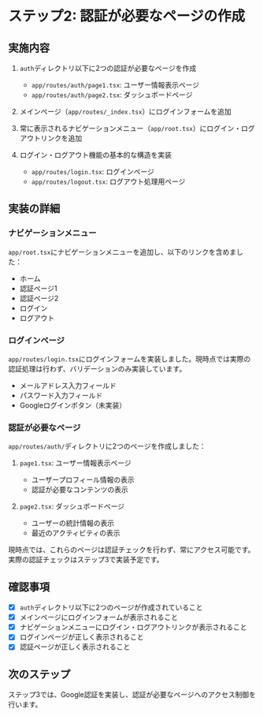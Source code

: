 # ステップ2: 認証が必要なページの作成

## 実施内容

1. `auth`ディレクトリ以下に2つの認証が必要なページを作成
   - `app/routes/auth/page1.tsx`: ユーザー情報表示ページ
   - `app/routes/auth/page2.tsx`: ダッシュボードページ

2. メインページ（`app/routes/_index.tsx`）にログインフォームを追加

3. 常に表示されるナビゲーションメニュー（`app/root.tsx`）にログイン・ログアウトリンクを追加

4. ログイン・ログアウト機能の基本的な構造を実装
   - `app/routes/login.tsx`: ログインページ
   - `app/routes/logout.tsx`: ログアウト処理用ページ

## 実装の詳細

### ナビゲーションメニュー

`app/root.tsx`にナビゲーションメニューを追加し、以下のリンクを含めました：

- ホーム
- 認証ページ1
- 認証ページ2
- ログイン
- ログアウト

### ログインページ

`app/routes/login.tsx`にログインフォームを実装しました。現時点では実際の認証処理は行わず、バリデーションのみ実装しています。

- メールアドレス入力フィールド
- パスワード入力フィールド
- Googleログインボタン（未実装）

### 認証が必要なページ

`app/routes/auth/`ディレクトリに2つのページを作成しました：

1. `page1.tsx`: ユーザー情報表示ページ
   - ユーザープロフィール情報の表示
   - 認証が必要なコンテンツの表示

2. `page2.tsx`: ダッシュボードページ
   - ユーザーの統計情報の表示
   - 最近のアクティビティの表示

現時点では、これらのページは認証チェックを行わず、常にアクセス可能です。実際の認証チェックはステップ3で実装予定です。

## 確認事項

- [x] `auth`ディレクトリ以下に2つのページが作成されていること
- [x] メインページにログインフォームが表示されること
- [x] ナビゲーションメニューにログイン・ログアウトリンクが表示されること
- [x] ログインページが正しく表示されること
- [x] 認証ページが正しく表示されること

## 次のステップ

ステップ3では、Google認証を実装し、認証が必要なページへのアクセス制御を行います。
